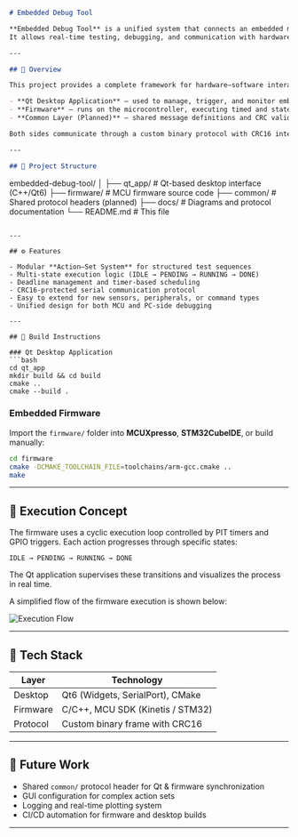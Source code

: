 ```markdown
# Embedded Debug Tool

**Embedded Debug Tool** is a unified system that connects an embedded microcontroller firmware with a Qt-based desktop application.  
It allows real-time testing, debugging, and communication with hardware devices through UART, SPI, or other interfaces.

---

## 🔧 Overview

This project provides a complete framework for hardware–software interaction:

- **Qt Desktop Application** – used to manage, trigger, and monitor embedded actions  
- **Firmware** – runs on the microcontroller, executing timed and state-based actions  
- **Common Layer (Planned)** – shared message definitions and CRC validation logic

Both sides communicate through a custom binary protocol with CRC16 integrity checking, supporting sequenced task execution and feedback.

---

## 📁 Project Structure
```

embedded-debug-tool/
│
├── qt_app/           # Qt-based desktop interface (C++/Qt6)
├── firmware/         # MCU firmware source code
├── common/           # Shared protocol headers (planned)
├── docs/             # Diagrams and protocol documentation
└── README.md         # This file

````

---

## ⚙️ Features

- Modular **Action–Set System** for structured test sequences  
- Multi-state execution logic (IDLE → PENDING → RUNNING → DONE)  
- Deadline management and timer-based scheduling  
- CRC16-protected serial communication protocol  
- Easy to extend for new sensors, peripherals, or command types  
- Unified design for both MCU and PC-side debugging

---

## 🚀 Build Instructions

### Qt Desktop Application
```bash
cd qt_app
mkdir build && cd build
cmake ..
cmake --build .
````

### Embedded Firmware

Import the `firmware/` folder into **MCUXpresso**, **STM32CubeIDE**, or build manually:

```bash
cd firmware
cmake -DCMAKE_TOOLCHAIN_FILE=toolchains/arm-gcc.cmake ..
make
```

---

## 🧠 Execution Concept

The firmware uses a cyclic execution loop controlled by PIT timers and GPIO triggers.
Each action progresses through specific states:

```
IDLE → PENDING → RUNNING → DONE
```

The Qt application supervises these transitions and visualizes the process in real time.

A simplified flow of the firmware execution is shown below:

![Execution Flow](docs/execution_flow.png)

---

## 🧱 Tech Stack

| Layer    | Technology                       |
| -------- | -------------------------------- |
| Desktop  | Qt6 (Widgets, SerialPort), CMake |
| Firmware | C/C++, MCU SDK (Kinetis / STM32) |
| Protocol | Custom binary frame with CRC16   |

---

## 🧩 Future Work

* Shared `common/` protocol header for Qt & firmware synchronization
* GUI configuration for complex action sets
* Logging and real-time plotting system
* CI/CD automation for firmware and desktop builds

---
